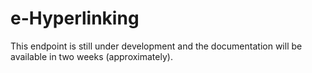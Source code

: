 # e-Hyperlinking

This endpoint is still under development and the documentation will be available in two weeks (approximately). 
